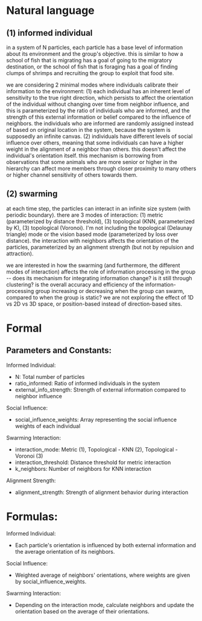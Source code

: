 # Natural language

## (1) informed individual
in a system of N particles, each particle has a base level of information about its environment and the group's objective. this is similar to how a school of fish that is migrating has a goal of going to the migratory destination, or the school of fish that is foraging has a goal of finding clumps of shrimps and recruiting the group to exploit that food site. 

we are considering 2 minimal modes where individuals calibrate their information to the environment: (1) each individual has an inherent level of sensitivity to the true right direction, which persists to affect the orientation of the individual without changing over time from neighbor influence, and this is parameterized by the ratio of individuals who are informed, and the strength of this external information or belief compared to the influence of neighbors.  the individuals who are informed are randomly assigned instead of based on original location in the system, because the system is supposedly an infinite canvas. (2) individuals have different levels of social influence over others, meaning that some individuals can have a higher weight in the alignment of a neighbor than others. this doesn't affect the individual's orientation itself. this mechanism is borrowing from observations that some animals who are more senior or higher in the hierarchy can affect more members through closer proximity to many others or higher channel sensitivity of others towards them. 

## (2) swarming
at each time step, the particles can interact in an infinite size system (with periodic boundary). 
there are 3 modes of interaction: (1) metric (parameterized by distance threshold), (3) topological (KNN, parameterized by K), (3) topological (Voronoi). I'm not including the topological (Delaunay triangle) mode or the vision based mode (parameterized by loss over distance). 
the interaction with neighbors affects the orientation of the particles, parameterized by an alignment strength (but not by repulsion and attraction).

we are interested in how the swarming (and furthermore, the different modes of interaction) affects the role of information processing in the group -- does its mechanism for integrating information change? is it still through clustering? is the overall accuracy and efficiency of the information-processing group increasing or decreasing when the group can swarm, compared to when the group is static? we are not exploring the effect of 1D vs 2D vs 3D space, or position-based instead of direction-based sites. 

# Formal
## Parameters and Constants:
Informed Individual:
- N: Total number of particles
- ratio_informed: Ratio of informed individuals in the system
- external_info_strength: Strength of external information compared to neighbor influence

Social Influence:
- social_influence_weights: Array representing the social influence weights of each individual

Swarming Interaction:
- interaction_mode: Metric (1), Topological - KNN (2), Topological - Voronoi (3)
- interaction_threshold: Distance threshold for metric interaction
- k_neighbors: Number of neighbors for KNN interaction

Alignment Strength:
- alignment_strength: Strength of alignment behavior during interaction

# Formulas:
Informed Individual: 
- Each particle's orientation is influenced by both external information and the average orientation of its neighbors.

Social Influence:
- Weighted average of neighbors' orientations, where weights are given by social_influence_weights.

Swarming Interaction:
- Depending on the interaction mode, calculate neighbors and update the orientation based on the average of their orientations.
